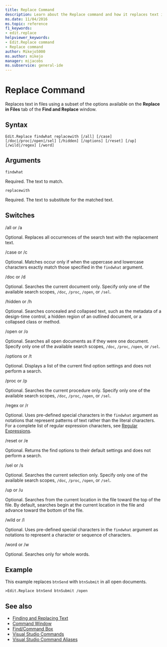 ```yaml
---
title: Replace Command
description: Learn about the Replace command and how it replaces text in files by using a subset of the options available on the Replace in Files tab of the Find and Replace window.
ms.date: 11/04/2016
ms.topic: reference
f1_keywords:
- edit.replace
helpviewer_keywords:
- Edit.Replace command
- Replace command
author: Mikejo5000
ms.author: mikejo
manager: mijacobs
ms.subservice: general-ide
---
```

# Replace Command

Replaces text in files using a subset of the options available on the **Replace in Files** tab of the **Find and Replace** window.

## Syntax

```
Edit.Replace findwhat replacewith [/all] [/case]
[/doc|/proc|/open|/sel] [/hidden] [/options] [/reset] [/up]
[/wild|/regex] [/word]
```

## Arguments
`findwhat`

Required. The text to match.

`replacewith`

Required. The text to substitute for the matched text.

## Switches
/all or /a

Optional. Replaces all occurrences of the search text with the replacement text.

/case or /c

Optional. Matches occur only if when the uppercase and lowercase characters exactly match those specified in the `findwhat` argument.

/doc or /d

Optional. Searches the current document only. Specify only one of the available search scopes, `/doc`, `/proc`, `/open`, or `/sel`.

/hidden or /h

Optional. Searches concealed and collapsed text, such as the metadata of a design-time control, a hidden region of an outlined document, or a collapsed class or method.

/open or /o

Optional. Searches all open documents as if they were one document. Specify only one of the available search scopes, `/doc`, `/proc`, `/open`, or `/sel`.

/options or /t

Optional. Displays a list of the current find option settings and does not perform a search.

/proc or /p

Optional. Searches the current procedure only. Specify only one of the available search scopes, `/doc`, `/proc`, `/open`, or `/sel`.

/regex or /r

Optional. Uses pre-defined special characters in the `findwhat` argument as notations that represent patterns of text rather than the literal characters. For a complete list of regular expression characters, see [Regular Expressions](../../ide/using-regular-expressions-in-visual-studio.md).

/reset or /e

Optional. Returns the find options to their default settings and does not perform a search.

/sel or /s

Optional. Searches the current selection only. Specify only one of the available search scopes, `/doc`, `/proc`, `/open`, or `/sel`.

/up or /u

Optional. Searches from the current location in the file toward the top of the file. By default, searches begin at the current location in the file and advance toward the bottom of the file.

/wild or /l

Optional. Uses pre-defined special characters in the `findwhat` argument as notations to represent a character or sequence of characters.

/word or /w

Optional. Searches only for whole words.

## Example
This example replaces `btnSend` with `btnSubmit` in all open documents.

```
>Edit.Replace btnSend btnSubmit /open
```

## See also

- [Finding and Replacing Text](../../ide/finding-and-replacing-text.md)
- [Command Window](../../ide/reference/command-window.md)
- [Find/Command Box](../../ide/find-command-box.md)
- [Visual Studio Commands](../../ide/reference/visual-studio-commands.md)
- [Visual Studio Command Aliases](../../ide/reference/visual-studio-command-aliases.md)

